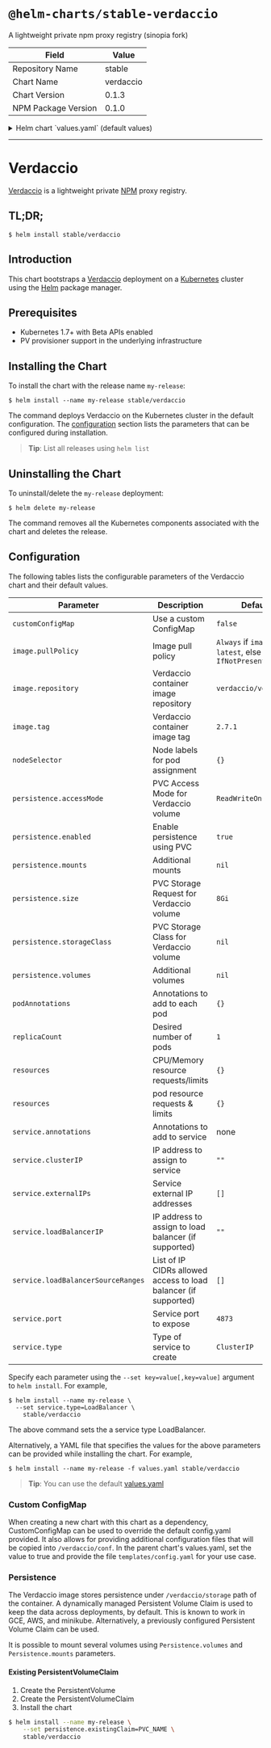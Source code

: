 # `@helm-charts/stable-verdaccio`

A lightweight private npm proxy registry (sinopia fork)

| Field               | Value     |
| ------------------- | --------- |
| Repository Name     | stable    |
| Chart Name          | verdaccio |
| Chart Version       | 0.1.3     |
| NPM Package Version | 0.1.0     |

<details>

<summary>Helm chart `values.yaml` (default values)</summary>

```yaml
image:
  repository: verdaccio/verdaccio
  tag: 2.7.1
  pullPolicy: IfNotPresent

service:
  annotations: {}
  clusterIP: ''

  ## List of IP addresses at which the service is available
  ## Ref: https://kubernetes.io/docs/user-guide/services/#external-ips
  ##
  externalIPs: []

  loadBalancerIP: ''
  loadBalancerSourceRanges: []
  port: 4873
  type: ClusterIP

## Node labels for pod assignment
## Ref: https://kubernetes.io/docs/user-guide/node-selection/
##
nodeSelector: {}

podAnnotations: {}
replicaCount: 1

resources:
  {}
  # limits:
  #  cpu: 100m
  #  memory: 512Mi
  # requests:
  #  cpu: 100m
  #  memory: 512Mi

customConfigMap: false

persistence:
  enabled: true
  ## A manually managed Persistent Volume and Claim
  ## Requires Persistence.Enabled: true
  ## If defined, PVC must be created manually before volume will be bound
  # existingClaim:

  ## Verdaccio data Persistent Volume Storage Class
  ## If defined, storageClassName: <storageClass>
  ## If set to "-", storageClassName: "", which disables dynamic provisioning
  ## If undefined (the default) or set to null, no storageClassName spec is
  ##   set, choosing the default provisioner.  (gp2 on AWS, standard on
  ##   GKE, AWS & OpenStack)
  ##
  # storageClass: "-"

  accessMode: ReadWriteOnce
  size: 8Gi
  volumes:
  #  - name: nothing
  #    emptyDir: {}
  mounts:
#  - mountPath: /var/nothing
#    name: nothing
#    readOnly: true
```

</details>

---

# Verdaccio

[Verdaccio](http://www.verdaccio.org) is a lightweight private
[NPM](https://www.npmjs.com) proxy registry.

## TL;DR;

```
$ helm install stable/verdaccio
```

## Introduction

This chart bootstraps a [Verdaccio](https://github.com/verdaccio/verdaccio)
deployment on a [Kubernetes](http://kubernetes.io) cluster using the
[Helm](https://helm.sh) package manager.

## Prerequisites

- Kubernetes 1.7+ with Beta APIs enabled
- PV provisioner support in the underlying infrastructure

## Installing the Chart

To install the chart with the release name `my-release`:

```
$ helm install --name my-release stable/verdaccio
```

The command deploys Verdaccio on the Kubernetes cluster in the default
configuration. The [configuration](#configuration) section lists the parameters
that can be configured during installation.

> **Tip**: List all releases using `helm list`

## Uninstalling the Chart

To uninstall/delete the `my-release` deployment:

```
$ helm delete my-release
```

The command removes all the Kubernetes components associated with the chart and
deletes the release.

## Configuration

The following tables lists the configurable parameters of the Verdaccio chart
and their default values.

| Parameter                          | Description                                                     | Default                                                  |
| ---------------------------------- | --------------------------------------------------------------- | -------------------------------------------------------- |
| `customConfigMap`                  | Use a custom ConfigMap                                          | `false`                                                  |
| `image.pullPolicy`                 | Image pull policy                                               | `Always` if `image` tag is `latest`, else `IfNotPresent` |
| `image.repository`                 | Verdaccio container image repository                            | `verdaccio/verdaccio`                                    |
| `image.tag`                        | Verdaccio container image tag                                   | `2.7.1`                                                  |
| `nodeSelector`                     | Node labels for pod assignment                                  | `{}`                                                     |
| `persistence.accessMode`           | PVC Access Mode for Verdaccio volume                            | `ReadWriteOnce`                                          |
| `persistence.enabled`              | Enable persistence using PVC                                    | `true`                                                   |
| `persistence.mounts`               | Additional mounts                                               | `nil`                                                    |
| `persistence.size`                 | PVC Storage Request for Verdaccio volume                        | `8Gi`                                                    |
| `persistence.storageClass`         | PVC Storage Class for Verdaccio volume                          | `nil`                                                    |
| `persistence.volumes`              | Additional volumes                                              | `nil`                                                    |
| `podAnnotations`                   | Annotations to add to each pod                                  | `{}`                                                     |
| `replicaCount`                     | Desired number of pods                                          | `1`                                                      |
| `resources`                        | CPU/Memory resource requests/limits                             | `{}`                                                     |
| `resources`                        | pod resource requests & limits                                  | `{}`                                                     |
| `service.annotations`              | Annotations to add to service                                   | none                                                     |
| `service.clusterIP`                | IP address to assign to service                                 | `""`                                                     |
| `service.externalIPs`              | Service external IP addresses                                   | `[]`                                                     |
| `service.loadBalancerIP`           | IP address to assign to load balancer (if supported)            | `""`                                                     |
| `service.loadBalancerSourceRanges` | List of IP CIDRs allowed access to load balancer (if supported) | `[]`                                                     |
| `service.port`                     | Service port to expose                                          | `4873`                                                   |
| `service.type`                     | Type of service to create                                       | `ClusterIP`                                              |

Specify each parameter using the `--set key=value[,key=value]` argument to `helm install`. For example,

```
$ helm install --name my-release \
  --set service.type=LoadBalancer \
    stable/verdaccio
```

The above command sets the a service type LoadBalancer.

Alternatively, a YAML file that specifies the values for the above parameters
can be provided while installing the chart. For example,

```
$ helm install --name my-release -f values.yaml stable/verdaccio
```

> **Tip**: You can use the default [values.yaml](values.yaml)

### Custom ConfigMap

When creating a new chart with this chart as a dependency, CustomConfigMap can
be used to override the default config.yaml provided. It also allows for
providing additional configuration files that will be copied into
`/verdaccio/conf`. In the parent chart's values.yaml, set the value to true and
provide the file `templates/config.yaml` for your use case.

### Persistence

The Verdaccio image stores persistence under `/verdaccio/storage` path of the
container. A dynamically managed Persistent Volume Claim is used to keep the
data across deployments, by default. This is known to work in GCE, AWS, and
minikube.
Alternatively, a previously configured Persistent Volume Claim can be used.

It is possible to mount several volumes using `Persistence.volumes` and
`Persistence.mounts` parameters.

#### Existing PersistentVolumeClaim

1. Create the PersistentVolume
1. Create the PersistentVolumeClaim
1. Install the chart

```bash
$ helm install --name my-release \
    --set persistence.existingClaim=PVC_NAME \
    stable/verdaccio
```
